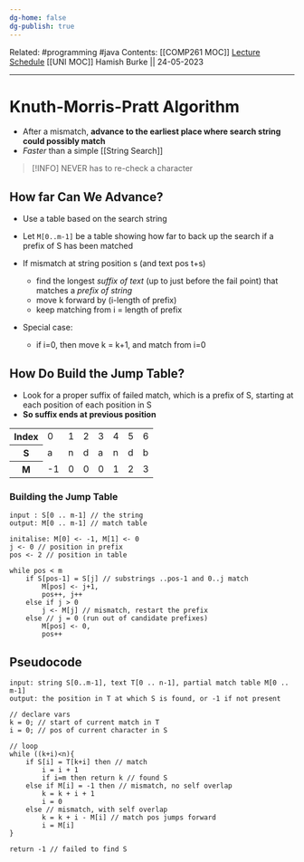 ```yaml
---
dg-home: false
dg-publish: true
---
```

Related: #programming #java 
Contents: [[COMP261 MOC]]
[Lecture Schedule](https://ecs.wgtn.ac.nz/Courses/COMP261_2023T1/LectureSchedule)
[[UNI MOC]]
Hamish Burke || 24-05-2023
***

# Knuth-Morris-Pratt Algorithm

- After a mismatch, **advance to the earliest place where search string could possibly match**
- *Faster* than a simple [[String Search]]

> [!INFO]
> NEVER has to re-check a character

## How far Can We Advance?

- Use a table based on the search string
- Let `M[0..m-1]` be a table showing how far to back up the search if a prefix of S has been matched

- If mismatch at string position s (and text pos t+s)
	- find the longest *suffix of text* (up to just before the fail point) that matches a *prefix of string*
	- move k forward by (i-length of prefix)
	- keep matching from i = length of prefix
- Special case:
	- if i=0, then move k = k+1, and match from i=0

## How Do Build the Jump Table?

- Look for a proper suffix of failed match, which is a prefix of S, starting at each position of each position in S
- **So suffix ends at previous position**

<table>
  <tr>
    <th>Index</th>
    <td>0</td>
    <td>1</td>
    <td>2</td>
    <td>3</td>
    <td>4</td>
	<td>5</td>
	<td>6</td>
  </tr>
  <tr>
    <th>S</th>
    <td>a</td>
    <td>n</td>
    <td>d</td>
    <td>a</td>
    <td>n</td>
	<td>d</td>
	<td>b</td>
  </tr>
  <tr>
    <th>M</th>
	<td>-1</td>
    <td>0</td>
    <td>0</td>
    <td>0</td>
    <td>1</td>
    <td>2</td>
    <td>3</td>
  </tr>
</table>

### Building the Jump Table

```
input : S[0 .. m-1] // the string
output: M[0 .. m-1] // match table

initalise: M[0] <- -1, M[1] <- 0
j <- 0 // position in prefix
pos <- 2 // position in table

while pos < m
	if S[pos-1] = S[j] // substrings ..pos-1 and 0..j match
		M[pos] <- j+1,
		pos++, j++
	else if j > 0
		j <- M[j] // mismatch, restart the prefix
	else // j = 0 (run out of candidate prefixes)
		M[pos] <- 0,
		pos++
```

## Pseudocode

```
input: string S[0..m-1], text T[0 .. n-1], partial match table M[0 .. m-1]
output: the position in T at which S is found, or -1 if not present

// declare vars
k = 0; // start of current match in T
i = 0; // pos of current character in S

// loop
while ((k+i)<n){
	if S[i] = T[k+i] then // match
		i = i + 1
		if i=m then return k // found S
	else if M[i] = -1 then // mismatch, no self overlap
		k = k + i + 1
		i = 0
	else // mismatch, with self overlap
		k = k + i - M[i] // match pos jumps forward
		i = M[i]
}

return -1 // failed to find S
```